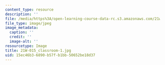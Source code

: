 ```yaml
---
content_type: resource
description: ''
file: /media/https%3A/open-learning-course-data-rc.s3.amazonaws.com/21w-015-writing-and-rhetoric-writing-about-sports-fall-2013/15ec46b36890b57fb1bb50652be18d37_21W-015_classroom-1.jpg
file_type: image/jpeg
image_metadata:
  caption: ''
  credit: ''
  image-alt: ''
resourcetype: Image
title: 21W-015_classroom-1.jpg
uid: 15ec46b3-6890-b57f-b1bb-50652be18d37
---
```


